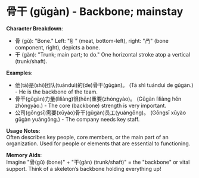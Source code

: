 # **骨干 (gǔgàn) - Backbone; mainstay**

**Character Breakdown**:  
- 骨 (gǔ): "Bone." Left: "⺼" (meat, bottom-left), right: "冎" (bone component, right), depicts a bone.  
- 干 (gàn): "Trunk; main part; to do." One horizontal stroke atop a vertical (trunk/shaft).

**Examples**:  
- 他(tā)是(shì)团队(tuánduì)的(de)骨干(gǔgàn)。 (Tā shì tuánduì de gǔgàn.) - He is the backbone of the team.  
- 骨干(gǔgàn)力量(lìliàng)很(hěn)重要(zhòngyào)。 (Gǔgàn lìliàng hěn zhòngyào.) - The core (backbone) strength is very important.  
- 公司(gōngsī)需要(xūyào)骨干(gǔgàn)员工(yuángōng)。 (Gōngsī xūyào gǔgàn yuángōng.) - The company needs key staff.

**Usage Notes**:  
Often describes key people, core members, or the main part of an organization. Used for people or elements that are essential to functioning.

**Memory Aids**:  
Imagine "骨(gǔ) (bone)" + "干(gàn) (trunk/shaft)" = the "backbone" or vital support. Think of a skeleton’s backbone holding everything up!
